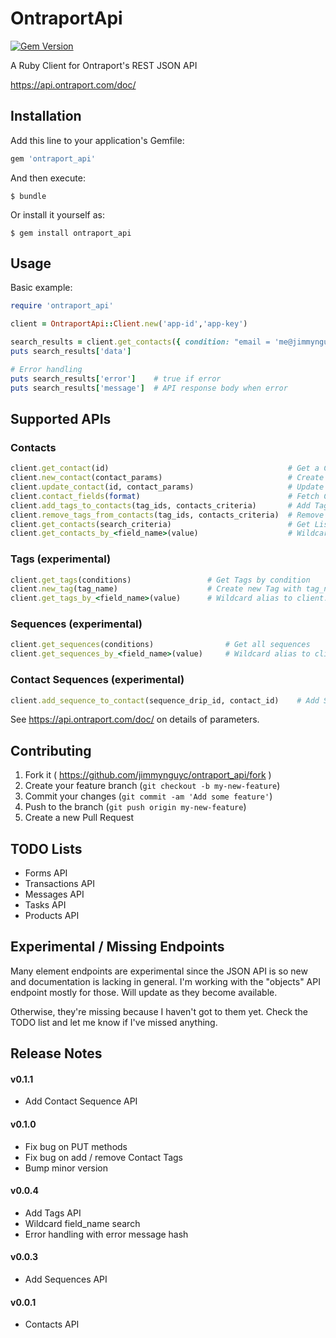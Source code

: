 # OntraportApi

[![Gem Version](https://badge.fury.io/rb/ontraport_api.svg)](http://badge.fury.io/rb/ontraport_api)

A Ruby Client for Ontraport's REST JSON API 

https://api.ontraport.com/doc/

## Installation

Add this line to your application's Gemfile:

```ruby
gem 'ontraport_api'
```

And then execute:

    $ bundle

Or install it yourself as:

    $ gem install ontraport_api

## Usage

Basic example: 

```ruby
require 'ontraport_api'

client = OntraportApi::Client.new('app-id','app-key')

search_results = client.get_contacts({ condition: "email = 'me@jimmyngu.com'" })
puts search_results['data']

# Error handling
puts search_results['error']    # true if error
puts search_results['message']  # API response body when error
```

## Supported APIs

### Contacts

```ruby
client.get_contact(id)                                        # Get a Contact's Data
client.new_contact(contact_params)                            # Create new Contact
client.update_contact(id, contact_params)                     # Update Contact Details
client.contact_fields(format)                                 # Fetch Contact Meta Fields
client.add_tags_to_contacts(tag_ids, contacts_criteria)       # Add Tags to Selected Contacts
client.remove_tags_from_contacts(tag_ids, contacts_criteria)  # Remove Tags from Selected Contacts
client.get_contacts(search_criteria)                          # Get List of Contacts based on Search Criteria
client.get_contacts_by_<field_name>(value)                    # Wildcard alias to client.get_contacts("<field_name> = 'value'")
```

### Tags (experimental)

```ruby
client.get_tags(conditions)                 # Get Tags by condition
client.new_tag(tag_name)                    # Create new Tag with tag_name
client.get_tags_by_<field_name>(value)      # Wildcard alias to client.get_tags("<field_name> = 'value'")
```

### Sequences (experimental)

```ruby
client.get_sequences(conditions)                # Get all sequences
client.get_sequences_by_<field_name>(value)     # Wildcard alias to client.get_sequences("<field_name> = 'value'")
```

### Contact Sequences (experimental)

```ruby
client.add_sequence_to_contact(sequence_drip_id, contact_id)    # Add Sequence to Contact
```

See https://api.ontraport.com/doc/ on details of parameters.

## Contributing

1. Fork it ( https://github.com/jimmynguyc/ontraport_api/fork )
2. Create your feature branch (`git checkout -b my-new-feature`)
3. Commit your changes (`git commit -am 'Add some feature'`)
4. Push to the branch (`git push origin my-new-feature`)
5. Create a new Pull Request


## TODO Lists

- Forms API
- Transactions API
- Messages API
- Tasks API
- Products API


## Experimental / Missing Endpoints

Many element endpoints are experimental since the JSON API is so new and documentation is lacking in general. I'm working with the "objects" API endpoint mostly for those. Will update as they become available.

Otherwise, they're missing because I haven't got to them yet. Check the TODO list and let me know if I've missed anything.


## Release Notes

#### v0.1.1
- Add Contact Sequence API

#### v0.1.0
- Fix bug on PUT methods
- Fix bug on add / remove Contact Tags
- Bump minor version

#### v0.0.4
- Add Tags API
- Wildcard field_name search
- Error handling with error message hash

#### v0.0.3
- Add Sequences API

#### v0.0.1
- Contacts API
